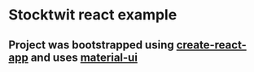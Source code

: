 # Stocktwit react example 
## Project was bootstrapped using [create-react-app](https://create-react-app.dev/) and uses [material-ui](https://material-ui.com/)
